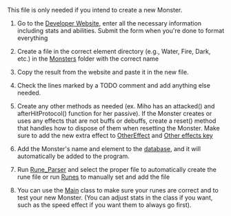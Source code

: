 This file is only needed if you intend to create a new Monster.

1. Go to the [Developer Website](src/Developer_Website/index.html), enter all the necessary information including stats and abilities. Submit the form when you're done to format everything


2. Create a file in the correct element directory (e.g., Water, Fire, Dark, etc.) in the [Monsters](src/Monsters) folder with the correct name


3. Copy the result from the website and paste it in the new file.


4. Check the lines marked by a TODO comment and add anything else needed.


5. Create any other methods as needed (ex. Miho has an attacked() and afterHitProtocol() function for her passive).
   If the Monster creates or uses any effects that are not buffs or debuffs, create a reset() method that handles how to dispose of them when resetting the Monster.
   Make sure to add the new extra effect to [OtherEffect](src/Effects/OtherEffect.java) and [Other effects key](src/Effects/Other%20effects%20key.csv)


6. Add the Monster's name and element to the [database](src/Monsters/Monster%20database.csv), and it will automatically be added to the program.


7. Run [Rune_Parser](src/Runes/Rune_Parser.java) and select the proper file to automatically create the rune file or run [Runes](src/GUI/Runes.java) to manually set and add the file 


8. You can use the [Main](src/Game/Main.java) class to make sure your runes are correct and to test your new Monster.
   (You can adjust stats in the class if you want, such as the speed effect if you want them to always go first).